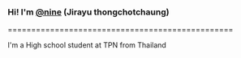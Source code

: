 ### Hi! I'm [@nine](https://www.facebook.com/Jirayu.Thongchotchaung/) (Jirayu thongchotchaung) 

================================================

I'm a High school student at TPN from Thailand


